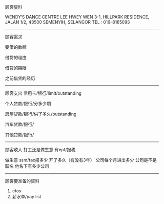 顾客资料

WENDY’S DANCE CENTRE 
LEE HWEY WEN 3-1, HILLPARK RESIDENCE, JALAN 1/2, 43500 SEMENYIH, SELANGOR TEL : 016-8165093

-----------------
顾客需求


要借的数额

借贷的理由

借贷的期限

之前借贷的经历


--------------
顾客支出
信用卡/银行/limit/outstanding


个人贷款/银行/分多少期

房屋贷款/银行/供了多久/outstanding

汽车贷款/银行/


其他贷款/银行/

-----------
顾客收入
打工还是做生意
有epf/报税

做生意 ssm/tax报多少
开了多久（有没有3年）
公司每个月进出多少
公司是不是联名
他名下有多少公司

-------
顾客要准备的资料
1. ctos
2. 薪水单/pay list




